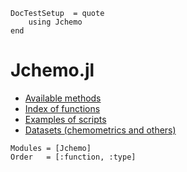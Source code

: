 ```@meta
DocTestSetup  = quote
    using Jchemo
end
```

# Jchemo.jl

- [Available methods](https://mlesnoff.github.io/Jchemo.jl/dev/domains/)
- [Index of functions](https://mlesnoff.github.io/Jchemo.jl/dev/api/)
- [Examples of scripts](https://github.com/mlesnoff/JchemoDemo)
- [Datasets (chemometrics and others)](https://github.com/mlesnoff/JchemoData.jl)

```@autodocs
Modules = [Jchemo]
Order   = [:function, :type]
```

